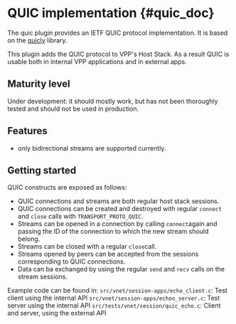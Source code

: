 # QUIC implementation {#quic_doc}

The quic plugin provides an IETF QUIC protocol implementation. It is based on
the [quicly](https://github.com/h2o/quicly) library.

This plugin adds the QUIC protocol to VPP's Host Stack. As a result QUIC is
usable both in internal VPP applications and in external apps.


## Maturity level
Under development: it should mostly work, but has not been thoroughly tested and
should not be used in production.


## Features
 - only bidirectional streams are supported currently.


## Getting started

QUIC constructs are exposed as follows:

- QUIC connections and streams are both regular host stack sessions.
- QUIC connections can be created and destroyed with regular `connect` and
  `close` calls with `TRANSPORT_PROTO_QUIC`.
- Streams can be opened in a connection by calling `connect`again and passing
  the ID of the connection to which the new stream should belong.
- Streams can be closed with a regular `close`call.
- Streams opened by peers can be accepted from the sessions corresponding to
  QUIC connections.
- Data can ba exchanged by using the regular `send` and `recv` calls on the
  stream sessions.

Example code can be found in:
`src/vnet/session-apps/echo_client.c`: Test client using the internal API
`src/vnet/session-apps/echoo_server.c`: Test server using the internal API
`src/tests/vnet/session/quic_echo.c`: Client and server, using the external API

